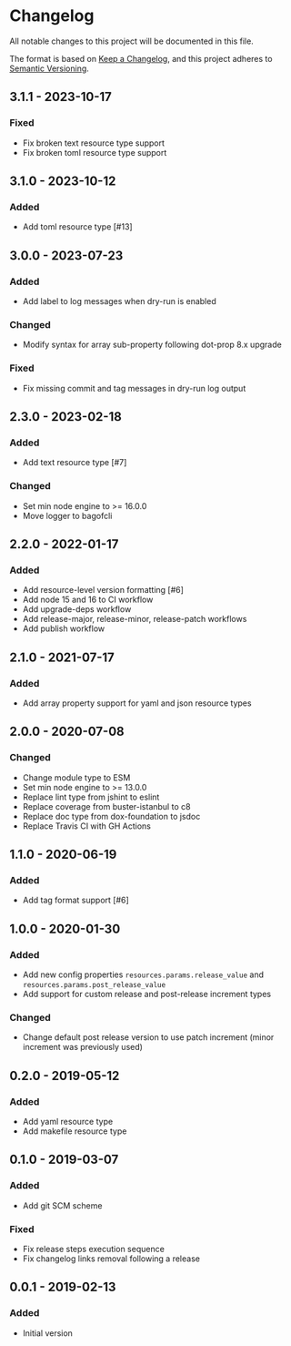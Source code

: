 # Changelog

All notable changes to this project will be documented in this file.

The format is based on [Keep a Changelog](https://keepachangelog.com/en/1.0.0/),
and this project adheres to [Semantic Versioning](https://semver.org/spec/v2.0.0.html).

## 3.1.1 - 2023-10-17
### Fixed
- Fix broken text resource type support
- Fix broken toml resource type support

## 3.1.0 - 2023-10-12
### Added
- Add toml resource type [#13]

## 3.0.0 - 2023-07-23
### Added
- Add label to log messages when dry-run is enabled

### Changed
- Modify syntax for array sub-property following dot-prop 8.x upgrade

### Fixed
- Fix missing commit and tag messages in dry-run log output

## 2.3.0 - 2023-02-18
### Added
- Add text resource type [#7]

### Changed
- Set min node engine to >= 16.0.0
- Move logger to bagofcli

## 2.2.0 - 2022-01-17
### Added
- Add resource-level version formatting [#6]
- Add node 15 and 16 to CI workflow
- Add upgrade-deps workflow
- Add release-major, release-minor, release-patch workflows
- Add publish workflow

## 2.1.0 - 2021-07-17
### Added
- Add array property support for yaml and json resource types

## 2.0.0 - 2020-07-08
### Changed
- Change module type to ESM
- Set min node engine to >= 13.0.0
- Replace lint type from jshint to eslint
- Replace coverage from buster-istanbul to c8
- Replace doc type from dox-foundation to jsdoc
- Replace Travis CI with GH Actions

## 1.1.0 - 2020-06-19
### Added
- Add tag format support [#6]

## 1.0.0 - 2020-01-30
### Added
- Add new config properties `resources.params.release_value` and `resources.params.post_release_value`
- Add support for custom release and post-release increment types

### Changed
- Change default post release version to use patch increment (minor increment was previously used)

## 0.2.0 - 2019-05-12
### Added
- Add yaml resource type
- Add makefile resource type

## 0.1.0 - 2019-03-07
### Added
- Add git SCM scheme

### Fixed
- Fix release steps execution sequence
- Fix changelog links removal following a release

## 0.0.1 - 2019-02-13
### Added
- Initial version
